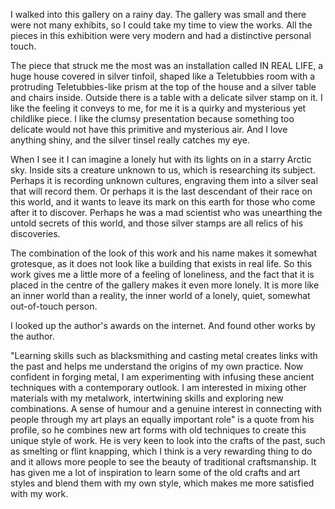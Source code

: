 I walked into this gallery on a rainy day. The gallery was small and there were not many exhibits, so I could take my time to view the works. All the pieces in this exhibition were very modern and had a distinctive personal touch.

The piece that struck me the most was an installation called IN REAL LIFE, a huge house covered in silver tinfoil, shaped like a Teletubbies room with a protruding Teletubbies-like prism at the top of the house and a silver table and chairs inside. Outside there is a table with a delicate silver stamp on it. I like the feeling it conveys to me, for me it is a quirky and mysterious yet childlike piece. I like the clumsy presentation because something too delicate would not have this primitive and mysterious air. And I love anything shiny, and the silver tinsel really catches my eye.

When I see it I can imagine a lonely hut with its lights on in a starry Arctic sky. Inside sits a creature unknown to us, which is researching its subject. Perhaps it is recording unknown cultures, engraving them into a silver seal that will record them. Or perhaps it is the last descendant of their race on this world, and it wants to leave its mark on this earth for those who come after it to discover. Perhaps he was a mad scientist who was unearthing the untold secrets of this world, and those silver stamps are all relics of his discoveries.

The combination of the look of this work and his name makes it somewhat grotesque, as it does not look like a building that exists in real life. So this work gives me a little more of a feeling of loneliness, and the fact that it is placed in the centre of the gallery makes it even more lonely. It is more like an inner world than a reality, the inner world of a lonely, quiet, somewhat out-of-touch person.

I looked up the author's awards on the internet. And found other works by the author.

"Learning skills such as blacksmithing and casting metal creates links with the past and helps me understand the origins of my own practice. Now confident in forging metal, I am experimenting with infusing these ancient techniques with a contemporary outlook. I am interested in mixing other materials with my metalwork, intertwining skills and exploring new combinations. A sense of humour and a genuine interest in connecting with people through my art plays an equally important role" is a quote from his profile, so he combines new art forms with old techniques to create this unique style of work. He is very keen to look into the crafts of the past, such as smelting or flint knapping, which I think is a very rewarding thing to do and it allows more people to see the beauty of traditional craftsmanship. It has given me a lot of inspiration to learn some of the old crafts and art styles and blend them with my own style, which makes me more satisfied with my work.
